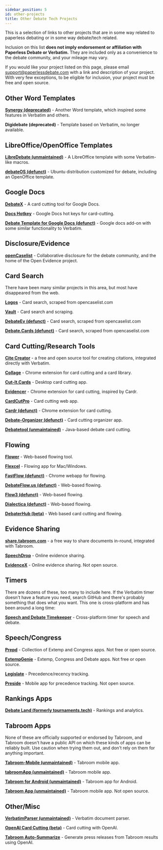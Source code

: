 ```yaml
---
sidebar_position: 5
id: other-projects
title: Other Debate Tech Projects
---
```


This is a selection of links to other projects that are in some way related to paperless debating or in some way debate/tech related.

Inclusion on this list **does not imply endorsement or affiliation with Paperless Debate or Verbatim.** They are included only as a convenience to the debate community, and your mileage may vary.

If you would like your project listed on this page, please email [support@paperlessdebate.com](mailto:support@paperlessdebate.com) with a link and description of your project. With very few exceptions, to be eligible for inclusion, your project must be free and open source.

## Other Word Templates
**[Synergy (deprecated)](https://github.com/debate/debatesynergy-office-template-2010)** - Another Word template, which inspired some features in Verbatim and others.

**Digidebate (deprecated)** - Template based on Verbatim, no longer available.

## LibreOffice/OpenOffice Templates
**[LibreDebate (unmaintained)](https://github.com/Crispyshill/LibreDebate)** - A LibreOffice template with some Verbatim-like macros.

**[debateOS (defunct)](https://debateos.org)** - Ubuntu distribution customized for debate, including an OpenOffice template.

## Google Docs
**[DebateX](https://sites.google.com/view/debatex/debatex)** - A card cutting tool for Google Docs.

**[Docs Hotkey](https://zackmurry.github.io/docs-hotkey/)** - Google Docs hot keys for card-cutting.

**[Debate Template for Google Docs (defunct)](https://github.com/TGNYC/Debate-Template)** - Google docs add-on with some similar functionality to Verbatim.

## Disclosure/Evidence
**[openCaselist](https://opencaselist.com)** - Collaborative disclosure for the debate community, and the home of the Open Evidence project.

## Card Search
There have been many similar projects in this area, but most have disappeared from the web.

**[Logos](https://github.com/tvergho/logos-web)** - Card search, scraped from opencaselist.com

**[Vault](https://vault.arguflow.ai)** - Card search and scraping.

**[DebateEv (defunct)](https://www.debateev.com)** - Card search, scraped from opencaselist.com

**[Debate.Cards (defunct)](https://debate.cards)** - Card search, scraped from opencaselist.com

## Card Cutting/Research Tools
**[Cite Creator](https://chrome.google.com/webstore/detail/cite-creator/jampigcbgngjedogaoglhpeckidccodi)** - a free and open source tool for creating citations, integrated directly with Verbatim.

**[Collage](https://chrome.google.com/webstore/detail/collage-debate-card-cutte/gidioiaaccicalfnambafpdfieeedioi)** - Chrome extension for card cutting and a card library.

**[Cut-It.Cards](https://cutit.cards/)** - Desktop card cutting app.

**[Evidencer](https://github.com/Ashwagandhae/evidencer)** - Chrome extension for card cutting, inspired by Cardr.

**[CardCutPro](https://github.com/dhruvtpatel/CardCutPro)** - Card cutting web app.

**[Cardr (defunct)](https://cardrdebate.com)** - Chrome extension for card cutting.

**[Debate-Organizer (defunct)](https://github.com/kingjon3377/debate-organizer)** - Card cutting organizer app.

**[Debatetool (unmaintained)](https://github.com/credman0/debatetool)** - Java-based debate card cutting.

## Flowing
**[Flower](https://debate-flow.vercel.app)** - Web-based flowing tool.

**[Flexcel](https://flexcel-flow.github.io/flexcel-website/index.html)** - Flowing app for Mac/Windows.

**[FastFlow (defunct)](https://github.com/FastFlowDebate/FastFlowApp)** - Chrome webapp for flowing.

**[DebateFlow.us (defunct)](https://debateflow.us)** - Web-based flowing.

**[Flow3 (defunct)](https://atowers.info/flow3)** - Web-based flowing.

**[Dialectica (defunct)](https://dialectica.us)** - Web-based flowing.

**[DebaterHub (beta)](https://www.debaterhub.com)** - Web based card cutting and flowing.

## Evidence Sharing
**[share.tabroom.com](https://share.tabroom.com)** - a free way to share documents in-round, integrated with Tabroom.

**[SpeechDrop](https://speechdrop.net/)** - Online evidence sharing.

**[EvidenceX](https://evidencex.prepd.in)** - Online evidence sharing. Not open source.

## Timers
There are dozens of these, too many to include here. If the Verbatim timer doesn't have a feature you need, search GitHub and there's probably something that does what you want. This one is cross-platform and has been around a long time:

**[Speech and Debate Timekeeper](https://debate-ie-timer.sourceforge.net)** - Cross-platform timer for speech and debate.

## Speech/Congress
**[Prepd](https://prepd.in)** - Collection of Extemp and Congress apps. Not free or open source.

**[ExtempGenie](https://extempgenie.com/)** - Extemp, Congress and Debate apps. Not free or open source.

**[Legislate](https://legislate.cloud)** - Precedence/recency tracking.

**[Preside](https://apps.apple.com/us/app/preside/id1627174710?platform=iphone)** - Mobile app for precedence tracking. Not open source.


## Rankings Apps
**[Debate Land (formerly tournaments.tech)](https://www.debate.land)** - Rankings and analytics.

## Tabroom Apps
None of these are officially supported or endorsed by Tabroom, and Tabroom doesn't have a public API on which these kinds of apps can be reliably built. Use caution when trying them out, and don't rely on them for anything important.

**[Tabroom-Mobile (unmaintained)](https://github.com/rahinroy/Tabroom-Mobile)** - Tabroom mobile app.

**[tabroomApp (unmaintained)](https://github.com/ag1116/tabroomApp)** - Tabroom mobile app.

**[Tabroom for Android (unmaintained)](https://github.com/rishabhmandayam/Tabroom)** - Tabroom app for Android.

**[Tabroom App (unmaintained)](https://play.google.com/store/apps/details?id=com.tabroom)** - Tabroom mobile app. Not open source.

## Other/Misc
**[VerbatimParser (unmaintained)](https://github.com/nrfulton/VerbatimParser)** - Verbatim document parser.

**[OpenAI Card Cutting (beta)](https://github.com/debate/openai-card-cutting)** - Card cutting with OpenAI.

**[Tabroom Auto-Summarize](https://github.com/benjmor/tabroom_auto_summarize)** - Generate press releases from Tabroom results using OpenAI.

